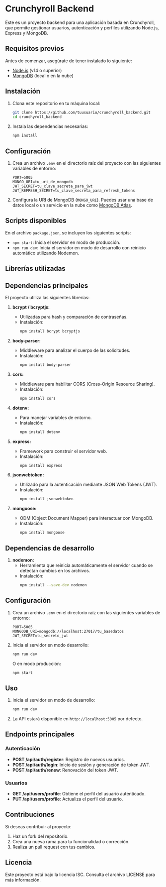 # Crunchyroll Backend

Este es un proyecto backend para una aplicación basada en Crunchyroll, que permite gestionar usuarios, autenticación y perfiles utilizando Node.js, Express y MongoDB.

## Requisitos previos

Antes de comenzar, asegúrate de tener instalado lo siguiente:

- [Node.js](https://nodejs.org/) (v14 o superior)
- [MongoDB](https://www.mongodb.com/) (local o en la nube)

## Instalación

1. Clona este repositorio en tu máquina local:

   ```bash
   git clone https://github.com/tuusuario/crunchyroll_backend.git
   cd crunchyroll_backend
   ```

2. Instala las dependencias necesarias:

   ```bash
   npm install
   ```

## Configuración

1. Crea un archivo `.env` en el directorio raíz del proyecto con las siguientes variables de entorno:

   ```env
   PORT=5005
   MONGO_URI=tu_uri_de_mongodb
   JWT_SECRET=tu_clave_secreta_para_jwt
   JWT_REFRESH_SECRET=tu_clave_secreta_para_refresh_tokens
   ```

2. Configura la URI de MongoDB (`MONGO_URI`). Puedes usar una base de datos local o un servicio en la nube como [MongoDB Atlas](https://www.mongodb.com/cloud/atlas).

## Scripts disponibles

En el archivo `package.json`, se incluyen los siguientes scripts:

- `npm start`: Inicia el servidor en modo de producción.
- `npm run dev`: Inicia el servidor en modo de desarrollo con reinicio automático utilizando Nodemon.

## Librerías utilizadas

## Dependencias principales

El proyecto utiliza las siguientes librerías:

1. **bcrypt / bcryptjs:**

   - Utilizadas para hash y comparación de contraseñas.
   - Instalación:
     ```bash
     npm install bcrypt bcryptjs
     ```

2. **body-parser:**

   - Middleware para analizar el cuerpo de las solicitudes.
   - Instalación:
     ```bash
     npm install body-parser
     ```

3. **cors:**

   - Middleware para habilitar CORS (Cross-Origin Resource Sharing).
   - Instalación:
     ```bash
     npm install cors
     ```

4. **dotenv:**

   - Para manejar variables de entorno.
   - Instalación:
     ```bash
     npm install dotenv
     ```

5. **express:**

   - Framework para construir el servidor web.
   - Instalación:
     ```bash
     npm install express
     ```

6. **jsonwebtoken:**

   - Utilizado para la autenticación mediante JSON Web Tokens (JWT).
   - Instalación:
     ```bash
     npm install jsonwebtoken
     ```

7. **mongoose:**
   - ODM (Object Document Mapper) para interactuar con MongoDB.
   - Instalación:
     ```bash
     npm install mongoose
     ```

## Dependencias de desarrollo

1. **nodemon:**
   - Herramienta que reinicia automáticamente el servidor cuando se detectan cambios en los archivos.
   - Instalación:
     ```bash
     npm install --save-dev nodemon
     ```

## Configuración

1. Crea un archivo `.env` en el directorio raíz con las siguientes variables de entorno:

   ```env
   PORT=5005
   MONGODB_URI=mongodb://localhost:27017/tu_basedatos
   JWT_SECRET=tu_secreto_jwt
   ```

2. Inicia el servidor en modo desarrollo:

   ```bash
   npm run dev
   ```

   O en modo producción:

   ```bash
   npm start
   ```

## Uso

1. Inicia el servidor en modo de desarrollo:

   ```bash
   npm run dev
   ```

2. La API estará disponible en `http://localhost:5005` por defecto.

## Endpoints principales

### Autenticación

- **POST /api/auth/register**: Registro de nuevos usuarios.
- **POST /api/auth/login**: Inicio de sesión y generación de token JWT.
- **POST /api/auth/renew**: Renovación del token JWT.

### Usuarios

- **GET /api/users/profile**: Obtiene el perfil del usuario autenticado.
- **PUT /api/users/profile**: Actualiza el perfil del usuario.

## Contribuciones

Si deseas contribuir al proyecto:

1. Haz un fork del repositorio.
2. Crea una nueva rama para tu funcionalidad o corrección.
3. Realiza un pull request con tus cambios.

## Licencia

Este proyecto está bajo la licencia ISC. Consulta el archivo LICENSE para más información.
